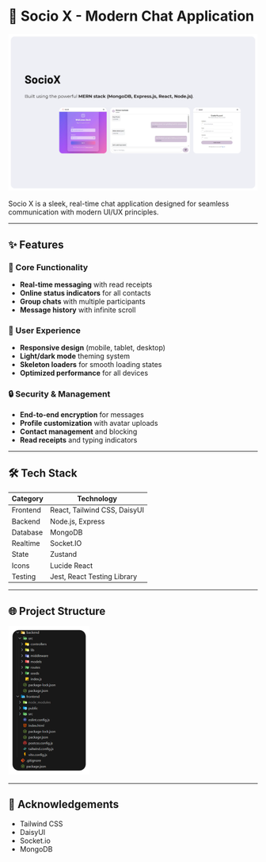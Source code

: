 # 📱 Socio X - Modern Chat Application

<p align="center">
  <img  alt="SocioX" src="screenshots\SocioX.png" />

</p>

Socio X is a sleek, real-time chat application designed for seamless communication with modern UI/UX principles.

---
## ✨ Features

### 💬 Core Functionality
- **Real-time messaging** with read receipts
- **Online status indicators** for all contacts
- **Group chats** with multiple participants
- **Message history** with infinite scroll

### 👤 User Experience
- **Responsive design** (mobile, tablet, desktop)
- **Light/dark mode** theming system
- **Skeleton loaders** for smooth loading states
- **Optimized performance** for all devices

### 🔒 Security & Management
- **End-to-end encryption** for messages
- **Profile customization** with avatar uploads
- **Contact management** and blocking
- **Read receipts** and typing indicators

---
## 🛠 Tech Stack

| Category       | Technology                          |
|----------------|-------------------------------------|
| Frontend       | React, Tailwind CSS, DaisyUI        |
| Backend        | Node.js, Express                    |
| Database       | MongoDB                             |
| Realtime       | Socket.IO                           |
| State          | Zustand                             |
| Icons          | Lucide React                        |
| Testing        | Jest, React Testing Library         |

---
## 🌐 Project Structure

<p >
<img  alt="dir" src="screenshots\dir.png" />  
</p>

---
## 🙌 Acknowledgements
- Tailwind CSS
- DaisyUI
- Socket.io
- MongoDB


